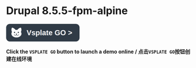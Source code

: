 # Drupal 8.5.5-fpm-alpine

<a href="https://www.vsplate.com/?docker-compose=https://github.com/vsplate/dcenvs/drupal/8.5.5-fpm-alpine"><img alt="VSPLATE GO" src="https://raw.githubusercontent.com/vsplate/images/master/vsgo_btn.png" width="200px"></a>

**Click the `VSPLATE GO` button to launch a demo online / 点击`VSPLATE GO`按钮创建在线环境**